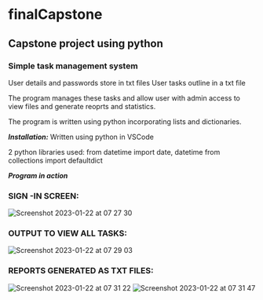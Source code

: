 # finalCapstone
## Capstone project using python 

### Simple task management system
User details and passwords store in txt files 
User tasks outline in a txt file

The program manages these tasks and allow user with admin access to view files and 
generate reoprts and statistics.

The program is written using python incorporating lists and dictionaries.

***Installation:***
Written using python in VSCode

2 python libraries used:
from datetime import date, datetime
from collections import defaultdict

***Program in action***

### SIGN -IN SCREEN:
![Screenshot 2023-01-22 at 07 27 30](https://user-images.githubusercontent.com/89162649/213905309-5d40f2d7-e797-4b5c-bcb0-0f501ef85c1e.png)

### OUTPUT TO VIEW ALL TASKS:
![Screenshot 2023-01-22 at 07 29 03](https://user-images.githubusercontent.com/89162649/213905362-ae7d9219-c933-4db4-858d-d7c9983bf2b0.png)

### REPORTS GENERATED AS TXT FILES:
![Screenshot 2023-01-22 at 07 31 22](https://user-images.githubusercontent.com/89162649/213905420-e1312911-24ee-4acc-a49d-a130525ad306.png)
![Screenshot 2023-01-22 at 07 31 47](https://user-images.githubusercontent.com/89162649/213905428-9c878434-a91c-4118-8bc5-61a0a6d07da7.png)




